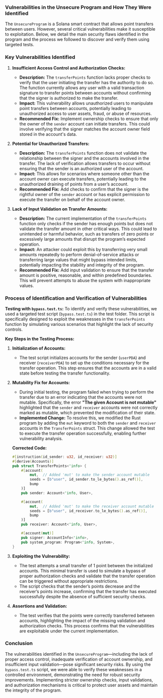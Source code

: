 ### Vulnerabilities in the Unsecure Program and How They Were Identified

The `UnsecureProgram` is a Solana smart contract that allows point transfers between users. However, several critical vulnerabilities make it susceptible to exploitation. Below, we detail the main security flaws identified in the program and the process we followed to discover and verify them using targeted tests.

### Key Vulnerabilities Identified

1. **Insufficient Access Control and Authorization Checks:**
   - **Description:** The `transferPoints` function lacks proper checks to verify that the user initiating the transfer has the authority to do so. The function currently allows any user with a valid transaction signature to transfer points between accounts without confirming that the signer is authorized to make the transfer.
   - **Impact:** This vulnerability allows unauthorized users to manipulate point transfers between accounts, potentially leading to unauthorized access to user assets, fraud, or abuse of resources.
   - **Recommended Fix:** Implement ownership checks to ensure that only the owner of the `sender` account can initiate transfers. This could involve verifying that the signer matches the account owner field stored in the account's data.

2. **Potential for Unauthorized Transfers:**
   - **Description:** The `transferPoints` function does not validate the relationship between the signer and the accounts involved in the transfer. The lack of verification allows transfers to occur without ensuring that the sender is an authorized user of the account.
   - **Impact:** This allows for scenarios where someone other than the account owner can execute transfers, potentially leading to the unauthorized draining of points from a user’s account.
   - **Recommended Fix:** Add checks to confirm that the signer is the rightful owner of the `sender` account or has explicit permission to execute the transfer on behalf of the account owner.

3. **Lack of Input Validation on Transfer Amounts:**
   - **Description:** The current implementation of the `transferPoints` function only checks if the sender has enough points but does not validate the transfer amount in other critical ways. This could lead to unintended or harmful behavior, such as transfers of zero points or excessively large amounts that disrupt the program’s expected operation.
   - **Impact:** An attacker could exploit this by transferring very small amounts repeatedly to perform denial-of-service attacks or transferring large values that might bypass intended limits, potentially impacting the stability and integrity of the program.
   - **Recommended Fix:** Add input validation to ensure that the transfer amount is positive, reasonable, and within predefined boundaries. This will prevent attempts to abuse the system with inappropriate values.

### Process of Identification and Verification of Vulnerabilities

**Testing with `bypass.test.ts`:**
To identify and verify these vulnerabilities, we used a targeted test script (`bypass.test.ts`) in the test folder. This script is specifically designed to exploit the weaknesses in the `transferPoints` function by simulating various scenarios that highlight the lack of security controls.

**Key Steps in the Testing Process:**
1. **Initialization of Accounts:**
   - The test script initializes accounts for the sender (`userPDA`) and receiver (`receiverPDA`) to set up the conditions necessary for the transfer operation. This step ensures that the accounts are in a valid state before testing the transfer functionality.

2. **Mutability Fix for Accounts:**
   - During initial testing, the program failed when trying to perform the transfer due to an error indicating that the accounts were not mutable. Specifically, the error **"The given Account is not mutable"** highlighted that the `sender` and `receiver` accounts were not correctly marked as mutable, which prevented the modification of their state.
   - **Implemented Change:** To resolve this, we modified the Rust program by adding the `mut` keyword to both the `sender` and `receiver` accounts in the `TransferPoints` struct. This change allowed the test to execute the transfer operation successfully, enabling further vulnerability analysis.

   **Corrected Code:**
   ```rust
   #[instruction(id_sender: u32, id_receiver: u32)]
   #[derive(Accounts)]
   pub struct TransferPoints<'info> {
       #[account(
           mut,  // Added 'mut' to make the sender account mutable
           seeds = [b"user", id_sender.to_le_bytes().as_ref()], 
           bump
       )]
       pub sender: Account<'info, User>,

       #[account(
           mut,  // Added 'mut' to make the receiver account mutable
           seeds = [b"user", id_receiver.to_le_bytes().as_ref()], 
           bump
       )]
       pub receiver: Account<'info, User>,

       #[account(mut)]
       pub signer: AccountInfo<'info>,
       pub system_program: Program<'info, System>,
   }
   ```

3. **Exploiting the Vulnerability:**
   - The test attempts a small transfer of 1 point between the initialized accounts. This minimal transfer is used to simulate a bypass of proper authorization checks and validate that the transfer operation can be triggered without appropriate restrictions.
   - The script checks that the sender’s points decrease and the receiver’s points increase, confirming that the transfer has executed successfully despite the absence of sufficient security checks.

4. **Assertions and Validation:**
   - The test verifies that the points were correctly transferred between accounts, highlighting the impact of the missing validation and authorization checks. This process confirms that the vulnerabilities are exploitable under the current implementation.

### Conclusion
The vulnerabilities identified in the `UnsecureProgram`—including the lack of proper access control, inadequate verification of account ownership, and insufficient input validation—pose significant security risks. By using the `bypass.test.ts` script, we were able to verify these weaknesses in a controlled environment, demonstrating the need for robust security improvements. Implementing stricter ownership checks, input validations, and authorization mechanisms is critical to protect user assets and maintain the integrity of the program.
